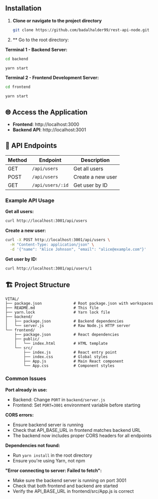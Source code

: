 

## Installation

1. **Clone or navigate to the project directory**
   ```bash
   git clone https://github.com/badalhalder99/rest-api-node.git
   ```

2. ** Go to the root directory:

**Terminal 1 - Backend Server:**
```bash
cd backend
```
```bash
yarn start
```

**Terminal 2 - Frontend Development Server:**
```bash
cd frontend
```
```bash
yarn start
```

## 🌐 Access the Application

- **Frontend**: http://localhost:3000
- **Backend API**: http://localhost:3001

## 📡 API Endpoints

| Method | Endpoint | Description |
|--------|----------|-------------|
| GET | `/api/users` | Get all users |
| POST | `/api/users` | Create a new user |
| GET | `/api/users/:id` | Get user by ID |

### Example API Usage

**Get all users:**
```bash
curl http://localhost:3001/api/users
```

**Create a new user:**
```bash
curl -X POST http://localhost:3001/api/users \
  -H "Content-Type: application/json" \
  -d '{"name": "Alice Johnson", "email": "alice@example.com"}'
```

**Get user by ID:**
```bash
curl http://localhost:3001/api/users/1
```

## 🏗️ Project Structure

```
VITAL/
├── package.json              # Root package.json with workspaces
├── README.md                 # This file
├── yarn.lock                 # Yarn lock file
├── backend/
│   ├── package.json          # Backend dependencies
│   └── server.js             # Raw Node.js HTTP server
└── frontend/
    ├── package.json          # React dependencies
    ├── public/
    │   └── index.html        # HTML template
    └── src/
        ├── index.js          # React entry point
        ├── index.css         # Global styles
        ├── App.js            # Main React component
        └── App.css           # Component styles
```


### Common Issues

**Port already in use:**
- Backend: Change `PORT` in `backend/server.js`
- Frontend: Set `PORT=3001` environment variable before starting

**CORS errors:**
- Ensure backend server is running
- Check that API_BASE_URL in frontend matches backend URL
- The backend now includes proper CORS headers for all endpoints

**Dependencies not found:**
- Run `yarn install` in the root directory
- Ensure you're using Yarn, not npm

**"Error connecting to server: Failed to fetch":**
- Make sure the backend server is running on port 3001
- Check that both frontend and backend are started
- Verify the API_BASE_URL in frontend/src/App.js is correct

